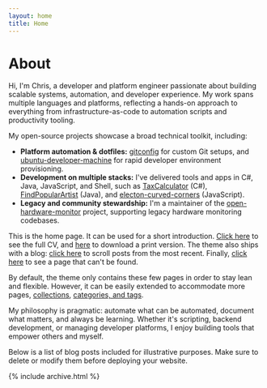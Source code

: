 ```yaml
---
layout: home
title: Home
---
```


# About

Hi, I'm Chris, a developer and platform engineer passionate about building scalable systems, automation, and developer experience. My work spans multiple languages and platforms, reflecting a hands-on approach to everything from infrastructure-as-code to automation scripts and productivity tooling.

My open-source projects showcase a broad technical toolkit, including:
- **Platform automation & dotfiles:** [gitconfig](https://github.com/chrisjust/gitconfig) for custom Git setups, and [ubuntu-developer-machine](https://github.com/chrisjust/ubuntu-developer-machine) for rapid developer environment provisioning.
- **Development on multiple stacks:** I've delivered tools and apps in C#, Java, JavaScript, and Shell, such as [TaxCalculator](https://github.com/chrisjust/TaxCalculator) (C#), [FindPopularArtist](https://github.com/chrisjust/FindPopularArtist) (Java), and [electon-curved-corners](https://github.com/chrisjust/electon-curved-corners) (JavaScript).
- **Legacy and community stewardship:** I'm a maintainer of the [open-hardware-monitor](https://github.com/chrisjust/open-hardware-monitor) project, supporting legacy hardware monitoring codebases.

This is the home page. It can be used for a short introduction. [Click here](cv) to see the full CV, and [here](assets/files/cv.pdf) to download a print version. The theme also ships with a blog: [click here](posts) to scroll posts from the most recent. Finally, [click here](404) to see a page that can't be found.

By default, the theme only contains these few pages in order to stay lean and flexible. However, it can be easily extended to accommodate more pages, [collections](https://jekyllrb.com/docs/collections/), [categories, and tags](https://jekyllrb.com/docs/posts/#tags-and-categories).

My philosophy is pragmatic: automate what can be automated, document what matters, and always be learning. Whether it's scripting, backend development, or managing developer platforms, I enjoy building tools that empower others and myself.

Below is a list of blog posts included for illustrative purposes. Make sure to delete or modify them before deploying your website.

{% include archive.html %}
